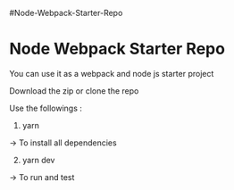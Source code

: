 #Node-Webpack-Starter-Repo
<h1>Node Webpack Starter Repo</h1>
You can use it as a webpack and node js starter project 

Download the zip or clone the repo

Use the followings :

1.  yarn 

-> To install all dependencies

2. yarn dev

-> To run and test 